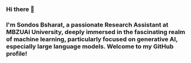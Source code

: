 ### Hi there 👋
<h3>I'm Sondos Bsharat, a passionate Research Assistant at MBZUAI University, deeply immersed in the fascinating realm of machine learning, particularly focused on generative AI, especially large language models. Welcome to my GitHub profile!  </h3>
<!--
**SondosBsharat/SondosBsharat** is a ✨ _special_ ✨ repository because its `README.md` (this file) appears on your GitHub profile.

Here are some ideas to get you started:

- 🔭 I’m currently working on ...
- 🌱 I’m currently learning ...
- 👯 I’m looking to collaborate on ...
- 🤔 I’m looking for help with ...
- 💬 Ask me about ...
- 📫 How to reach me: ...
- 😄 Pronouns: ...
- ⚡ Fun fact: ...
-->
